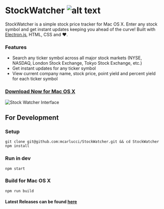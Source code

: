 # StockWatcher ![alt text](http://s21.postimg.org/4ay6xt9pz/Logomakr_4_GLSRg.png "StockWatcher")
>
StockWatcher is a simple stock price tracker for Mac OS X. Enter any stock symbol and get instant updates keeping you ahead of the curve! Built with [Electron.js](http://electron.atom.io/), HTML, CSS and :heart:.
>

### Features
- Search any ticker symbol across all major stock markets (NYSE, NASDAQ, London Stock Exchange, Tokyo Stock Exchange, etc.)
- Get instant updates for any ticker symbol
- View current company name, stock price, point yield and percent yield for each ticker symbol

### [Download Now for Mac OS X](https://github.com/mcarlucci/StockWatcher/releases/download/v1.0.1/StockWatcher-Mac-OS-X.app.zip)

![Stock Watcher Interface](https://s22.postimg.org/a84uy38rl/Screen_Shot_2016_11_27_at_2_55_26_PM.png)

## For Development

### Setup
```
git clone git@github.com:mcarlucci/StockWatcher.git && cd StockWatcher
npm install
```

### Run in dev
```
npm start
```

### Build for Mac OS X
```
npm run build
```

#### Latest Releases can be found [here](https://github.com/mcarlucci/StockWatcher/releases/)
